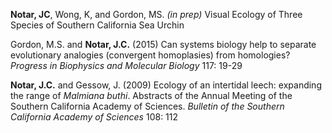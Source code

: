 **Notar, JC**, Wong, K, and Gordon, MS. _(in prep)_ Visual Ecology of Three Species of Southern California Sea Urchin

Gordon, M.S. and **Notar, J.C.** (2015) Can systems biology help to separate evolutionary analogies (convergent homoplasies) from homologies? _Progress in Biophysics and Molecular Biology_ 117: 19-29

**Notar, J.C.** and Gessow, J. (2009) Ecology of an intertidal leech: expanding the range of _Malmiana buthi_. Abstracts of the Annual Meeting of the Southern California Academy of Sciences. _Bulletin of the Southern California Academy of Sciences_ 108: 112
